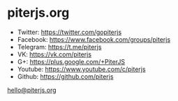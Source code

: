 # piterjs.org

 - Twitter: https://twitter.com/gopiterjs
 - Facebook: https://www.facebook.com/groups/piterjs
 - Telegram: https://t.me/piterjs
 - VK: https://vk.com/piterjs
 - G+: https://plus.google.com/+PiterJS
 - Youtube: https://www.youtube.com/c/piterjs
 - Github: https://github.com/piterjs

hello@piterjs.org

